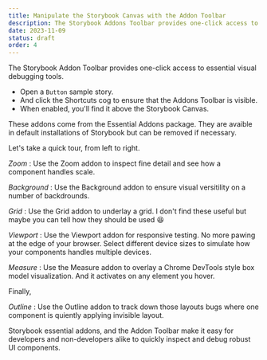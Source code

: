 ```yaml
---
title: Manipulate the Storybook Canvas with the Addon Toolbar
description: The Storybook Addons Toolbar provides one-click access to essential visual debugging tools. Discover how Essential Addons — zoom, background color, measure, outline, and viewport — help you debug and refine components.
date: 2023-11-09
status: draft
order: 4
---
```


The Storybook Addon Toolbar provides one-click access to essential visual debugging tools.

- Open a `Button` sample story.
- And click the Shortcuts cog to ensure that the Addons Toolbar is visible.
- When enabled, you'll find it above the Storybook Canvas.

These addons come from the Essential Addons package.
They are avaible in default installations of Storybook but can be removed if necessary.

Let's take a quick tour, from left to right.

_Zoom_
: Use the Zoom addon to inspect fine detail and see how a component handles scale.

_Background_
: Use the Background addon to ensure visual versitility on a number of backdrounds.

_Grid_
: Use the Grid addon to underlay a grid. I don't find these useful but maybe you can tell how they should be used 😆

_Viewport_
: Use the Viewport addon for responsive testing. No more pawing at the edge of your browser. Select different device sizes to simulate how your components handles multiple devices.

_Measure_
: Use the Measure addon to overlay a Chrome DevTools style box model visualization. And it activates on any element you hover.

Finally,

_Outline_
: Use the Outline addon to track down those layouts bugs where one component is quiently applying invisible layout.

Storybook essential addons, and the Addon Toolbar make it easy for developers and non-developers alike to quickly inspect and debug robust UI components.
